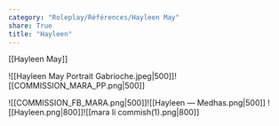 ```yaml
---
category: "Roleplay/Références/Hayleen May"
share: True
title: "Hayleen"
---
```

[[Hayleen May]]

![[Hayleen May Portrait Gabrioche.jpeg|500]]![[COMMISSION_MARA_PP.png|500]]

![[COMMISSION_FB_MARA.png|500]]![[Hayleen — Medhas.png|500]]
![[Hayleen.png|800]]![[mara li commish(1).png|800]]